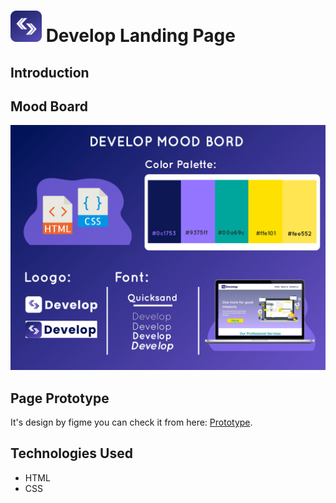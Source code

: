 
# <img src="img/logo.png" width="50px"> Develop Landing Page

## Introduction


## Mood Board 
<img src="img/maintoMB.jpg">

## Page Prototype

It's design by figme you can check it from here: <a href= 'https://www.figma.com/proto/sUorW4M7CYPh0XkbgHWTs8/Develop-Project?node-id=1%3A2'>Prototype</a>. 


## Technologies Used
* HTML
* CSS
